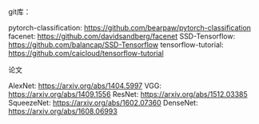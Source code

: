 git库：

pytorch-classification: https://github.com/bearpaw/pytorch-classification
facenet: https://github.com/davidsandberg/facenet
SSD-Tensorflow: https://github.com/balancap/SSD-Tensorflow
tensorflow-tutorial: https://github.com/caicloud/tensorflow-tutorial



论文

AlexNet: https://arxiv.org/abs/1404.5997
VGG: https://arxiv.org/abs/1409.1556
ResNet: https://arxiv.org/abs/1512.03385
SqueezeNet: https://arxiv.org/abs/1602.07360
DenseNet: https://arxiv.org/abs/1608.06993